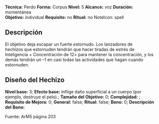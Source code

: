 
**Técnica:** Perdo
**Forma:** Corpus
**Nivel:** 5
**Alcance:** voz 
**Duración:** momentánea  
**Objetivo:** individual
**Requisito:** no
**Ritual:** no
NoteIcon: spell




## Descripción 
<p>El objetivo deja escapar un fuerte estornudo. Los lanzadores de hechizos que estornuden tendrán que hacer tiradas de estrés de Inteligencia + Concentración de 12+ para mantener la concentración, y los demás tendrán un –1 en casi todas las actividades que hagan cuando estornuden.</p>

## Diseño del Hechizo 

**Nivel base:** 3; **Efecto base:** Inflige daño superficial a un cuerpo (por ejemplo, destruye el pelo).;  **Tamaño del **Objetivo:**** 0; **Complejidad:** ; **Requisito de Mejora:** 0; **General:** false; **Ritual:** false; **Bono:** 0; **Descripción del** **Bono:** 

Fuente: ArM5 página 203